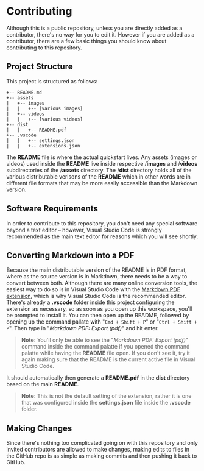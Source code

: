 # Contributing

Although this is a public repository, unless you are directly added as a contributor, there's no way for you to edit it. However if you are added as a contributor, there are a few basic things you should know about contributing to this repository.

## Project Structure

This project is structured as follows:

```
+-- README.md
+-- assets
|   +-- images
|   |   +-- [various images]
|   +-- videos
|   |   +-- [various videos]
+-- dist
|   |   +-- README.pdf
+-- .vscode
|   |   +-- settings.json
|   |   +-- extensions.json
```

The **README** file is where the actual quickstart lives. Any assets (images or videos) used inside the **README** live inside respective /**images** and /**videos** subdirectories of the /**assets** directory. The /**dist** directory holds all of the various distributable verisons of the **README** which in other words are in different file formats that may be more easily accessible than the Markdown version.

## Software Requirements

In order to contribute to this repository, you don't need any special software beyond a text editor – however, Visual Studio Code is strongly recommended as the main text editor for reasons which you will see shortly.

## Converting Markdown into a PDF

Because the main distributable version of the README is in PDF format, where as the source version is in Markdown, there needs to be a way to convert between both. Although there are many online conversion tools, the easiest way to do so is in Visual Studio Code with the [Markdown PDF extension](https://marketplace.visualstudio.com/items?itemName=yzane.markdown-pdf), which is why Visual Studio Code is the recommended editor. There's already a **.vscode** folder inside this project configuring the extension as necessary, so as soon as you open up this workspace, you'll be prompted to install it. You can then open up the README, followed by opening up the command pallate with "`Cmd + Shift + P`" or "`Ctrl + Shift + P`". Then type in "_Markdown PDF: Export (pdf)_" and hit enter.

> **Note:** You'll only be able to see the "_Markdown PDF: Export (pdf)_" command inside the command palatte if you opened the command palatte while having the **README** file open. If you don't see it, try it again making sure that the README is the current active file in Visual Studio Code.

It should automatically then generate a **README.pdf** in the **dist** directory based on the main **README**.

> **Note:** This is not the default setting of the extension, rather it is one that was configured inside the **settings.json** file inside the **.vscode** folder.

## Making Changes

Since there's nothing too complicated going on with this repository and only invited contributors are allowed to make changes, making edits to files in the GitHub repo is as simple as making commits and then pushing it back to GitHub.
